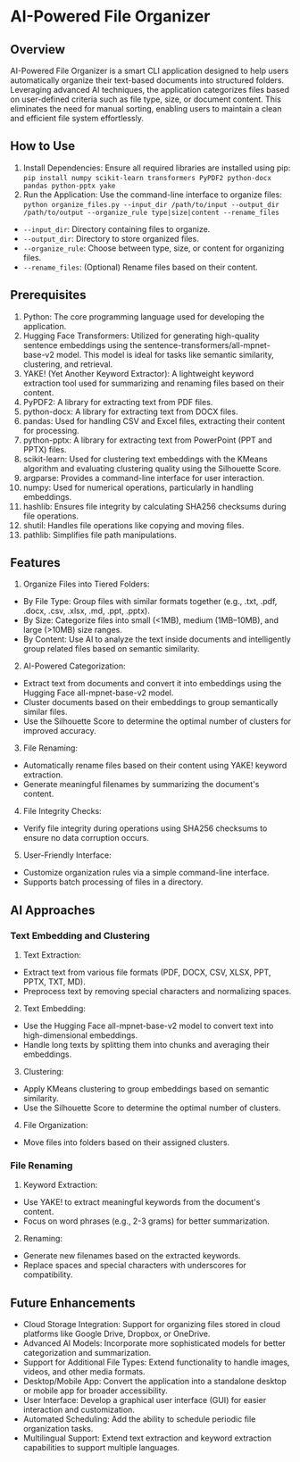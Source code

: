 # AI-Powered File Organizer

## Overview
AI-Powered File Organizer is a smart CLI application designed to help users automatically organize their text-based documents into structured folders. Leveraging advanced AI techniques, the application categorizes files based on user-defined criteria such as file type, size, or document content. This eliminates the need for manual sorting, enabling users to maintain a clean and efficient file system effortlessly.

## How to Use
1. Install Dependencies:
Ensure all required libraries are installed using pip:
`pip install numpy scikit-learn transformers PyPDF2 python-docx pandas python-pptx yake`
2. Run the Application:
Use the command-line interface to organize files:
`python organize_files.py --input_dir /path/to/input --output_dir /path/to/output --organize_rule type|size|content --rename_files`
- `--input_dir`: Directory containing files to organize.
- `--output_dir`: Directory to store organized files.
- `--organize_rule`: Choose between type, size, or content for organizing files.
- `--rename_files`: (Optional) Rename files based on their content.

## Prerequisites
1. Python: The core programming language used for developing the application.
2. Hugging Face Transformers: Utilized for generating high-quality sentence embeddings using the sentence-transformers/all-mpnet-base-v2 model. This model is ideal for tasks like semantic similarity, clustering, and retrieval.
3. YAKE! (Yet Another Keyword Extractor): A lightweight keyword extraction tool used for summarizing and renaming files based on their content.
4. PyPDF2: A library for extracting text from PDF files.
5. python-docx: A library for extracting text from DOCX files.
6. pandas: Used for handling CSV and Excel files, extracting their content for processing.
7. python-pptx: A library for extracting text from PowerPoint (PPT and PPTX) files.
8. scikit-learn: Used for clustering text embeddings with the KMeans algorithm and evaluating clustering quality using the Silhouette Score.
9. argparse: Provides a command-line interface for user interaction.
10. numpy: Used for numerical operations, particularly in handling embeddings.
11. hashlib: Ensures file integrity by calculating SHA256 checksums during file operations.
12. shutil: Handles file operations like copying and moving files.
13. pathlib: Simplifies file path manipulations.

## Features
1. Organize Files into Tiered Folders:
- By File Type: Group files with similar formats together (e.g., .txt, .pdf, .docx, .csv, .xlsx, .md, .ppt, .pptx).
- By Size: Categorize files into small (<1MB), medium (1MB–10MB), and large (>10MB) size ranges.
- By Content: Use AI to analyze the text inside documents and intelligently group related files based on semantic similarity.

2. AI-Powered Categorization:
- Extract text from documents and convert it into embeddings using the Hugging Face all-mpnet-base-v2 model.
- Cluster documents based on their embeddings to group semantically similar files.
- Use the Silhouette Score to determine the optimal number of clusters for improved accuracy.

3. File Renaming:
- Automatically rename files based on their content using YAKE! keyword extraction.
- Generate meaningful filenames by summarizing the document's content.

4. File Integrity Checks:
- Verify file integrity during operations using SHA256 checksums to ensure no data corruption occurs.

5. User-Friendly Interface:
- Customize organization rules via a simple command-line interface.
- Supports batch processing of files in a directory.

## AI Approaches
### Text Embedding and Clustering
1. Text Extraction:
- Extract text from various file formats (PDF, DOCX, CSV, XLSX, PPT, PPTX, TXT, MD).
- Preprocess text by removing special characters and normalizing spaces.

2. Text Embedding:
- Use the Hugging Face all-mpnet-base-v2 model to convert text into high-dimensional embeddings.
- Handle long texts by splitting them into chunks and averaging their embeddings.

3. Clustering:
- Apply KMeans clustering to group embeddings based on semantic similarity.
- Use the Silhouette Score to determine the optimal number of clusters.

4. File Organization:
- Move files into folders based on their assigned clusters.

### File Renaming
1. Keyword Extraction:
- Use YAKE! to extract meaningful keywords from the document's content.
- Focus on word phrases (e.g., 2-3 grams) for better summarization.

2. Renaming:
- Generate new filenames based on the extracted keywords.
- Replace spaces and special characters with underscores for compatibility.

## Future Enhancements
- Cloud Storage Integration: Support for organizing files stored in cloud platforms like Google Drive, Dropbox, or OneDrive.
- Advanced AI Models: Incorporate more sophisticated models for better categorization and summarization.
- Support for Additional File Types: Extend functionality to handle images, videos, and other media formats.
- Desktop/Mobile App: Convert the application into a standalone desktop or mobile app for broader accessibility.
- User Interface: Develop a graphical user interface (GUI) for easier interaction and customization.
- Automated Scheduling: Add the ability to schedule periodic file organization tasks.
- Multilingual Support: Extend text extraction and keyword extraction capabilities to support multiple languages.